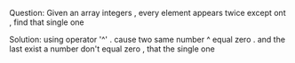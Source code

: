 Question:
    Given an array integers , every element appears twice except ont , find that single one

Solution:
    using operator '^' . cause two same number ^ equal zero . and the last exist a number don't equal zero , that the single one
